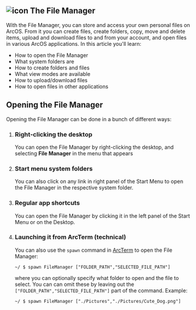 <h2 class="image-header">
  <img src="#FileManagerIcon" alt="icon"/>
  <span>The File Manager</span>
</h2>

With the File Manager, you can store and access your own personal files on ArcOS. From it you can create files, create folders, copy, move and delete items, upload and download files to and from your account, and open files in various ArcOS applications. In this article you'll learn:

- How to open the File Manager
- What system folders are
- How to create folders and files
- What view modes are available
- How to upload/download files
- How to open files in other applications

## Opening the File Manager

Opening the File Manager can be done in a bunch of different ways:

1. ### Right-clicking the desktop

   You can open the File Manager by right-clicking the desktop, and selecting **File Manager** in the menu that appears

2. ### Start menu system folders

   You can also click on any link in right panel of the Start Menu to open the File Manager in the respective system folder.

3. ### Regular app shortcuts

   You can open the File Manager by clicking it in the left panel of the Start Menu or on the Desktop.

4. ### Launching it from ArcTerm (technical)

   You can also use the `spawn` command in [ArcTerm](@client/help/ArcTerm.md) to open the File Manager:

   ```
   ~/ $ spawn FileManager ["FOLDER_PATH","SELECTED_FILE_PATH"]
   ```

   where you can optionally specify what folder to open and the file to select. You can can omit these by leaving out the `["FOLDER_PATH","SELECTED_FILE_PATH"]` part of the command. Example:

   ```
   ~/ $ spawn FileManager ["./Pictures","./Pictures/Cute_Dog.png"]
   ```
